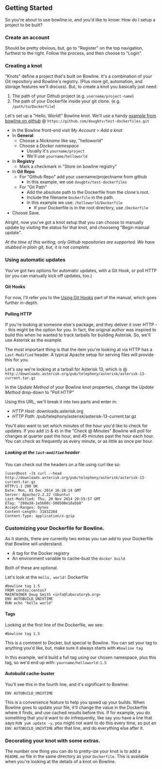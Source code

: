## Getting Started

So you're about to use bowline.io, and you'd like to know: How do I setup a project to be built?

### Create an account

Should be pretty obvious, but, go to "Register" on the top navigation, furthest to the right. Follow the process, and then choose to "Login".

### Creating a knot

"Knots" define a project that's built on Bowline. It's a combination of your Git repository and Bowline's registry. (Plus more git, automation, and storage features we'll discuss). But, to create a knot you basically just need:

1. The path of your Github project (e.g. `username/project-name`)
2. The path of your Dockerfile inside your git clone. (e.g. `/path/to/Dockerfile`)

Let's set up a "Hello, World!" Bowline knot. We'll use a handy [example from bowline on github](https://github.com/dougbtv/test-dockerfiles/tree/master/helloworld) @ `https://github.com/dougbtv/test-dockerfiles.git`

* In the Bowline front-end visit *My Account > Add a knot*
* In **General**
  * Choose a *Nickname* like say, "helloworld"
  * Choose a *Docker namespace*
    * Usually it's `yourname/project`
    * We'll use `yourname/helloworld`
* In **Registry**
  * Mark a checkmark in "Store on bowline registry"
* In **Git Repo**
  * For "Github Repo" add your username/projectname from github
    * In this example, we use `dougbtv/test-dockerfiles`
  * For "Git Path"
    * Add the absolute path to the Dockerfile from the clone's root.
    * Include the filename `Dockerfile` in the path.
    * In this example we use: `/helloworld/Dockerfile`
      * If your Dockerfile is in the root directory, use `/Dockerfile`
* Choose Save.

Alright, now you've got a knot setup that you can choose to manually update by visiting the status for that knot, and chooseing "Begin manual update".

*At the time of this writing, only Github repositories are supported. We have stubbed in plain git, but, it is not complete.*

### Using automatic updates

You've got two options for automatic updates, with a Git Hook, or poll HTTP (or you can manually kick off updates, too.)

#### Git Hooks

For now, I'll refer you to the [Using Git Hooks](http://bowline.io/#/docs/usinghooks) part of the manual, which goes further in-depth.

#### Polling HTTP

If you're looking at someone else's package, and they deliver it over HTTP -- this might be the option for you. In fact, the original author was inspired to build this when he wanted to track tarballs for building Asterisk. So, we'll use Asterisk as the example.

The most important thing is that the item you're looking at via HTTP has a `Last-Modified` header. A typical Apache setup for serving files will provide this for you.

Let's say we're looking at a tarball for Asterisk 13, which is @ `http://downloads.asterisk.org/pub/telephony/asterisk/asterisk-13-current.tar.gz`

In the *Update Method* of your Bowline knot properties, change the *Update Method* drop-down to "Poll HTTP"

Using this URL, we'll break it into two parts and enter in:

* *HTTP Host*: downloads.asterisk.org
* *HTTP Path*: /pub/telephony/asterisk/asterisk-13-current.tar.gz

You'll also want to set which minutes of the hour you'd like to check for updates. If you add `15` & `45` in the "Check @ Minutes" Bowline will poll for changes at quarter past the hour, and 45 minutes past the hour each hour. You can check as frequently as every minute, or as little as once per hour.

##### Looking at the `last-modified` header

You can check out the headers on a file using curl like so:

    [user@host ~]$ curl --head http://downloads.asterisk.org/pub/telephony/asterisk/asterisk-13-current.tar.gz
    HTTP/1.1 200 OK
    Date: Mon, 01 Dec 2014 16:28:14 GMT
    Server: Apache/2.2.22 (Ubuntu)
    Last-Modified: Thu, 20 Nov 2014 20:55:57 GMT
    ETag: "260a38-1e5b88c-508508e10a5b8"
    Accept-Ranges: bytes
    Content-Length: 31832204
    Content-Type: application/x-gzip


### Customizing your Dockerfile for Bowline.

As it stands, there are currently two extras you can add to your Dockerfile that Bowline will understand.

* A tag for the Docker registry
* An environment variable to cache-bust the `docker build`

Both of these are optional.

Let's look at the `Hello, world!` Dockerfile

    #bowline tag 1.5
    FROM centos:centos7
    MAINTAINER Doug Smith <info@laboratoryb.org>
    ENV AUTOBUILD_UNIXTIME
    RUN echo "hello world"

#### Tags

Looking at the first line of the Dockerfile, we see:

    #bowline tag 1.5

This is a comment to Docker, but special to Bowline. You can set your tag to anything you'd like, but, make sure it always starts with `#bowline tag`

In this example, we'd build a full tag using our chosen namespace, plus this tag, so we'd end up with: `yourname/helloworld:1.5`

#### Autobuild cache-buster

You'll see this in the fourth line, and it's significant to Bowline:

    ENV AUTOBUILD_UNIXTIME

This is a convenience feature to help you speed up your builds. When Bowline goes to update your file, it'll change the value in the Dockerfile where it finds, and use cached results before this. If for example, you do something that you'd want to do infrequently, like say you have a line that says `RUN yum update -y`, you might not want to do this every time, so put an `ENV AUTOBUILD_UNIXTIME` after that line, and do everything else after it.

### Decorating your knot with some extras.

The number one thing you can do to pretty-ize your knot is to add a `README.md` file in the same directory as your `Dockerfile`. This is available when you're looking at the details of a knot on Bowline.